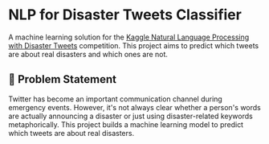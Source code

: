 # NLP for Disaster Tweets Classifier

A machine learning solution for the [Kaggle Natural Language Processing with Disaster Tweets](https://www.kaggle.com/competitions/nlp-getting-started) competition. This project aims to predict which tweets are about real disasters and which ones are not.

## 🎯 Problem Statement

Twitter has become an important communication channel during emergency events. However, it's not always clear whether a person's words are actually announcing a disaster or just using disaster-related keywords metaphorically. This project builds a machine learning model to predict which tweets are about real disasters.
